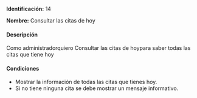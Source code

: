 **Identificación:** 14

**Nombre:** Consultar las citas de hoy

#### Descripción

Como administradorquiero Consultar las citas de hoypara saber todas las citas que tiene hoy

#### Condiciones

* Mostrar la información de todas las citas que tienes hoy.
* Si no tiene ninguna cita se debe mostrar un mensaje informativo.
